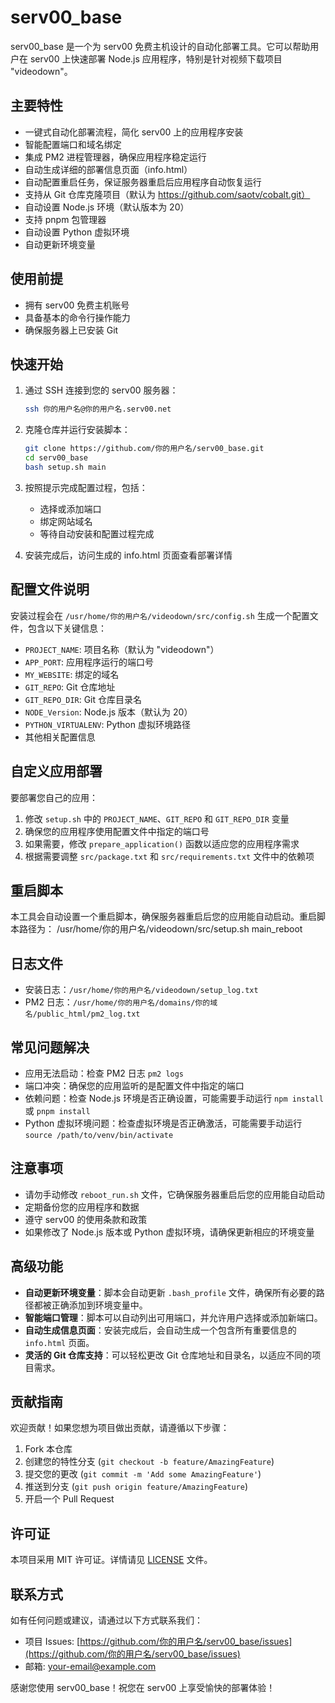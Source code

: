 # serv00_base

serv00_base 是一个为 serv00 免费主机设计的自动化部署工具。它可以帮助用户在 serv00 上快速部署 Node.js 应用程序，特别是针对视频下载项目 "videodown"。

## 主要特性

- 一键式自动化部署流程，简化 serv00 上的应用程序安装
- 智能配置端口和域名绑定
- 集成 PM2 进程管理器，确保应用程序稳定运行
- 自动生成详细的部署信息页面（info.html）
- 自动配置重启任务，保证服务器重启后应用程序自动恢复运行
- 支持从 Git 仓库克隆项目（默认为 https://github.com/saotv/cobalt.git）
- 自动设置 Node.js 环境（默认版本为 20）
- 支持 pnpm 包管理器
- 自动设置 Python 虚拟环境
- 自动更新环境变量

## 使用前提

- 拥有 serv00 免费主机账号
- 具备基本的命令行操作能力
- 确保服务器上已安装 Git

## 快速开始

1. 通过 SSH 连接到您的 serv00 服务器：
   ```bash
   ssh 你的用户名@你的用户名.serv00.net
   ```

2. 克隆仓库并运行安装脚本：
   ```bash
   git clone https://github.com/你的用户名/serv00_base.git
   cd serv00_base
   bash setup.sh main
   ```

3. 按照提示完成配置过程，包括：
   - 选择或添加端口
   - 绑定网站域名
   - 等待自动安装和配置过程完成

4. 安装完成后，访问生成的 info.html 页面查看部署详情

## 配置文件说明

安装过程会在 `/usr/home/你的用户名/videodown/src/config.sh` 生成一个配置文件，包含以下关键信息：

- `PROJECT_NAME`: 项目名称（默认为 "videodown"）
- `APP_PORT`: 应用程序运行的端口号
- `MY_WEBSITE`: 绑定的域名
- `GIT_REPO`: Git 仓库地址
- `GIT_REPO_DIR`: Git 仓库目录名
- `NODE_Version`: Node.js 版本（默认为 20）
- `PYTHON_VIRTUALENV`: Python 虚拟环境路径
- 其他相关配置信息

## 自定义应用部署

要部署您自己的应用：

1. 修改 `setup.sh` 中的 `PROJECT_NAME`、`GIT_REPO` 和 `GIT_REPO_DIR` 变量
2. 确保您的应用程序使用配置文件中指定的端口号
3. 如果需要，修改 `prepare_application()` 函数以适应您的应用程序需求
4. 根据需要调整 `src/package.txt` 和 `src/requirements.txt` 文件中的依赖项

## 重启脚本

本工具会自动设置一个重启脚本，确保服务器重启后您的应用能自动启动。重启脚本路径为：
/usr/home/你的用户名/videodown/src/setup.sh main_reboot


## 日志文件

- 安装日志：`/usr/home/你的用户名/videodown/setup_log.txt`
- PM2 日志：`/usr/home/你的用户名/domains/你的域名/public_html/pm2_log.txt`

## 常见问题解决

- 应用无法启动：检查 PM2 日志 `pm2 logs`
- 端口冲突：确保您的应用监听的是配置文件中指定的端口
- 依赖问题：检查 Node.js 环境是否正确设置，可能需要手动运行 `npm install` 或 `pnpm install`
- Python 虚拟环境问题：检查虚拟环境是否正确激活，可能需要手动运行 `source /path/to/venv/bin/activate`

## 注意事项

- 请勿手动修改 `reboot_run.sh` 文件，它确保服务器重启后您的应用能自动启动
- 定期备份您的应用程序和数据
- 遵守 serv00 的使用条款和政策
- 如果修改了 Node.js 版本或 Python 虚拟环境，请确保更新相应的环境变量

## 高级功能

- **自动更新环境变量**：脚本会自动更新 `.bash_profile` 文件，确保所有必要的路径都被正确添加到环境变量中。
- **智能端口管理**：脚本可以自动列出可用端口，并允许用户选择或添加新端口。
- **自动生成信息页面**：安装完成后，会自动生成一个包含所有重要信息的 `info.html` 页面。
- **灵活的 Git 仓库支持**：可以轻松更改 Git 仓库地址和目录名，以适应不同的项目需求。

## 贡献指南

欢迎贡献！如果您想为项目做出贡献，请遵循以下步骤：

1. Fork 本仓库
2. 创建您的特性分支 (`git checkout -b feature/AmazingFeature`)
3. 提交您的更改 (`git commit -m 'Add some AmazingFeature'`)
4. 推送到分支 (`git push origin feature/AmazingFeature`)
5. 开启一个 Pull Request

## 许可证

本项目采用 MIT 许可证。详情请见 [LICENSE](LICENSE) 文件。

## 联系方式

如有任何问题或建议，请通过以下方式联系我们：

- 项目 Issues: [https://github.com/你的用户名/serv00_base/issues](https://github.com/你的用户名/serv00_base/issues)
- 邮箱: [your-email@example.com](mailto:your-email@example.com)

感谢您使用 serv00_base！祝您在 serv00 上享受愉快的部署体验！